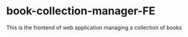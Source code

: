 # book-collection-manager-FE
This is the frontend of web application managing a collection of books
